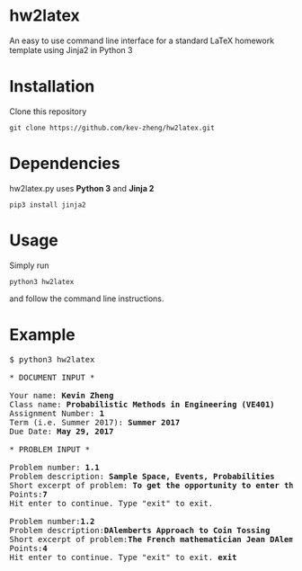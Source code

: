 # hw2latex

An easy to use command line interface for a standard LaTeX homework template
using Jinja2 in Python 3

# Installation

Clone this repository
```
git clone https://github.com/kev-zheng/hw2latex.git
```

# Dependencies
hw2latex.py uses __Python 3__ and __Jinja 2__
```
pip3 install jinja2
```

# Usage
Simply run
```
python3 hw2latex
```
and follow the command line instructions.

# Example
<pre>
$ python3 hw2latex

* DOCUMENT INPUT *

Your name: <b>Kevin Zheng</b>
Class name: <b>Probabilistic Methods in Engineering (VE401)</b>
Assignment Number: <b>1</b>
Term (i.e. Summer 2017): <b>Summer 2017</b>
Due Date: <b>May 29, 2017</b>

* PROBLEM INPUT *

Problem number: <b>1.1</b>
Problem description: <b>Sample Space, Events, Probabilities</b>
Short excerpt of problem: <b>To get the opportunity to enter the McNeill</b>
Points:<b>7</b>
Hit enter to continue. Type "exit" to exit. 

Problem number:<b>1.2</b>
Problem description:<b>DAlemberts Approach to Coin Tossing</b>
Short excerpt of problem:<b>The French mathematician Jean DAlembert claimed</b>
Points:<b>4</b>
Hit enter to continue. Type "exit" to exit. <b>exit</b>
</pre>
